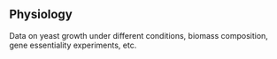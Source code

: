## Physiology

Data on yeast growth under different conditions, biomass composition, gene essentiality experiments, etc.
